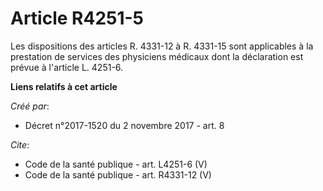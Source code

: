 # Article R4251-5

Les dispositions des articles R. 4331-12 à R. 4331-15 sont applicables à la prestation de services des physiciens médicaux
dont la déclaration est prévue à l'article L. 4251-6.

**Liens relatifs à cet article**

_Créé par_:

  - Décret n°2017-1520 du 2 novembre 2017 - art. 8

_Cite_:

  - Code de la santé publique - art. L4251-6 (V)
  - Code de la santé publique - art. R4331-12 (V)
